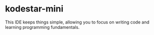 # kodestar-mini
This IDE keeps things simple, allowing you to focus on writing code and learning programming fundamentals.
